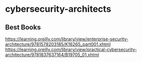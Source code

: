 # cybersecurity-architects
## Best Books
https://learning.oreilly.com/library/view/enterprise-security-architecture/9781578203185/K16265_part001.xhtml
https://learning.oreilly.com/library/view/practical-cybersecurity-architecture/9781837637164/B19705_01.xhtml

